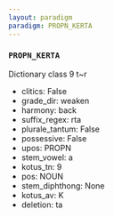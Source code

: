 ```yaml
---
layout: paradigm
paradigm: PROPN_KERTA
---
```

### ` PROPN_KERTA `

Dictionary class 9 t~r
* clitics: False
* grade_dir: weaken
* harmony: back
* suffix_regex: rta
* plurale_tantum: False
* possessive: False
* upos: PROPN
* stem_vowel: a
* kotus_tn: 9
* pos: NOUN
* stem_diphthong: None
* kotus_av: K
* deletion: ta
